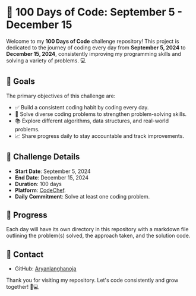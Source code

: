 # 🚀 100 Days of Code: September 5 - December 15

Welcome to my **100 Days of Code** challenge repository! This project is dedicated to the journey of coding every day from **September 5, 2024** to **December 15, 2024**, consistently improving my programming skills and solving a variety of problems. 💻

## 🎯 Goals

The primary objectives of this challenge are:
- ✅ Build a consistent coding habit by coding every day.
- 🧠 Solve diverse coding problems to strengthen problem-solving skills.
- 📚 Explore different algorithms, data structures, and real-world problems.
- 📈 Share progress daily to stay accountable and track improvements.

## 📅 Challenge Details

- **Start Date**: September 5, 2024
- **End Date**: December 15, 2024
- **Duration**: 100 days
- **Platform**: [CodeChef](https://www.codechef.com/).
- **Daily Commitment**: Solve at least one coding problem.

## 📝 Progress

Each day will have its own directory in this repository with a markdown file outlining the problem(s) solved, the approach taken, and the solution code. 

## 💬 Contact

- GitHub: [Aryanlanghanoja](https://github.com/Aryanlanghanoja)

Thank you for visiting my repository. Let's code consistently and grow together! 🚀💻
